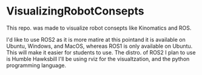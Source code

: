 # VisualizingRobotConsepts
This repo. was made to visualize robot consepts like Kinomatics and ROS.

I'd like to use ROS2 as it is more matire at this pointand it is available on Ubuntu, Windows, and MacOS, whereas ROS1 is only available on Ubuntu.
This will make it easier for students to use.
The distro. of ROS2 I plan to use is Humble Hawksbill
I'll be using rviz for the visualtzation, and the python programming language.
